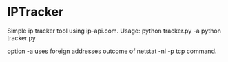 # IPTracker
Simple ip tracker tool using ip-api.com.
Usage:
	python tracker.py -a 
	python tracker.py <ip>

option -a uses foreign addresses outcome of netstat -nl -p tcp command.

